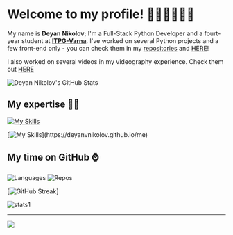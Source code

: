 

# **Welcome to my profile! 👋🏻🙋🏻‍♂️😃**

My name is **Deyan Nikolov**; I'm a Full-Stack Python Developer and a fourt-year student at **[ITPG-Varna](https://itpg-varna.bg)**.
I've worked on several Python projects and a few front-end only - you can check them in my [repositories](https://github.com/DeyanVNikolov?tab=repositories) and [HERE](https://deyanvnikolov.github.io/me/#work)!

I also worked on several videos in my videography experience. Check them out [HERE](https://deyanvnikolov.github.io/me/#work)

![Deyan Nikolov's GitHub Stats](https://github-readme-stats.vercel.app/api?username=deyanvnikolov&count_private=true)

## **My expertise 🧑‍💻**
[![My Skills](https://skillicons.dev/icons?i=py,flask,django,html,css,js,mysql,postgresql,vscode,cloudflare)
](https://deyanvnikolov.github.io/me) 

[![My Skills](https://skillicons.dev/icons?i=ps,au,ai,pr,)](https://deyanvnikolov.github.io/me) 

## My time on GitHub ⌚
![Languages](https://api.githubtrends.io/user/svg/DeyanVNikolov/langs?time_range=one_year&include_private=True&theme=dark)          ![Repos](https://api.githubtrends.io/user/svg/DeyanVNikolov/repos?time_range=one_year&include_private=True&theme=dark)

[![GitHub Streak](https://streak-stats.demolab.com?user=deyanvnikolov&theme=dark&date_format=M%20j%5B%2C%20Y%5D)]

![stats1](http://github-profile-summary-cards.vercel.app/api/cards/profile-details?username=deyanvnikolov)

 ---

![](https://quotes-github-readme.vercel.app/api?type=horizontal&theme=radical)
